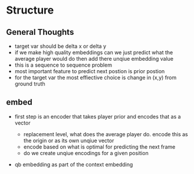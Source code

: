 # Structure

## General Thoughts

- target var should be delta x or delta y
- if we make high quality embeddings can we just predict what the average player would do then add there unqiue embedding value
- this is a sequence to sequence problem
- most important feature to predict next postion is prior postion
- for the target var the most effiective choice is change in (x,y) from ground truth

## embed

- first step is an encoder that takes player prior and encodes that as a vector
  - replacement level, what does the average player do. encode this as the origin or as its own unqiue vector
  - encode based on what is optimal for predicting the next frame
  - do we create unqiue encodings for a given position
  
- qb embedding as part of the context embedding